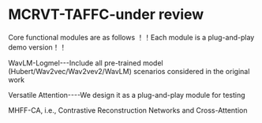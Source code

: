 # MCRVT-TAFFC-under review
Core functional modules are as follows
  ！！Each module is a plug-and-play demo version！！

  WavLM-Logmel---Include all pre-trained model (Hubert/Wav2vec/Wav2vev2/WavLM) scenarios considered in the original work

  Versatile Attention----We design it as a plug-and-play module for testing

  MHFF-CA, i.e., Contrastive Reconstruction Networks and Cross-Attention



